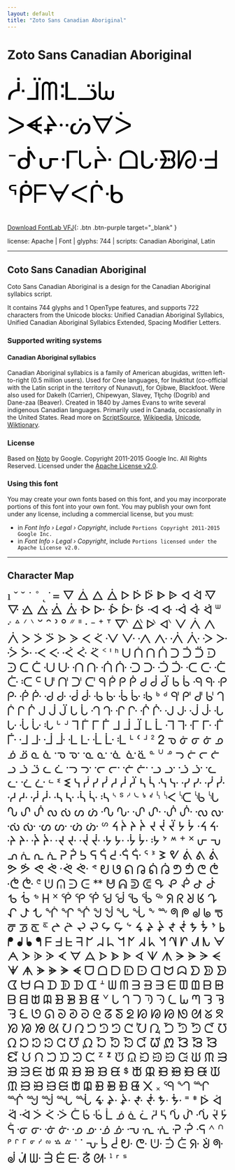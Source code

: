 ```yaml
---
layout: default
title: "Zoto Sans Canadian Aboriginal"
---
```


# Zoto Sans Canadian Aboriginal

<div contenteditable="true" style="font-family: Zoto Sans Canadian Aboriginal; font-size: 4em; color:black; margin: 0.5em 0 0.5em 0; line-height: 1.4em;">
ᓿᒩᗰᒺᓙᘈ ᐳᗛᙸᔣᗊᐴ ᐨᕸᕂᒮᘂᔴ ᗝᒝᗿᘗᐧᖵ ᖀᖴᗄᐸᒌᑾ
</div>

[Download FontLab VFJ](https://downgit.github.io/#/home?url=https://github.com/fontlabcom/getgo-fonts/blob/main/getgo-fonts/apache/zotosans/zotosans-canadianaboriginal.ttf){: .btn .btn-purple target="_blank" }

license: Apache \| Font \| glyphs: 744 \| scripts: Canadian Aboriginal, Latin

---


## Coto Sans Canadian Aboriginal

Coto Sans Canadian Aboriginal is a design for the Canadian Aboriginal syllabics script.

It contains 744 glyphs and 1 OpenType features, and supports 722 characters from the Unicode blocks: Unified Canadian Aboriginal Syllabics, Unified Canadian Aboriginal Syllabics Extended, Spacing Modifier Letters.


### Supported writing systems


#### Canadian Aboriginal syllabics

Canadian Aboriginal syllabics is a family of American abugidas, written left-to-right (0.5 million users). Used for Cree languages, for Inuktitut (co-official with the Latin script in the territory of Nunavut), for Ojibwe, Blackfoot. Were also used for Dakelh (Carrier), Chipewyan, Slavey, Tłı̨chǫ (Dogrib) and Dane-zaa (Beaver). Created in 1840 by James Evans to write several indigenous Canadian languages. Primarily used in Canada, occasionally in the United States. Read more on [ScriptSource](https://scriptsource.org/scr/Cans), [Wikipedia](https://en.wikipedia.org/wiki/ISO_15924:Cans), [Unicode](https://www.unicode.org/versions/Unicode13.0.0/ch20.pdf#G26630), [Wiktionary](https://en.wiktionary.org/wiki/Category:Canadian_syllabics_script).


### License

Based on [Noto](https://github.com/notofonts) by Google. Copyright 2011-2015 Google Inc. All Rights Reserved. Licensed under the [Apache License v2.0](https://www.apache.org/licenses/LICENSE-2.0.txt).

### Using this font

You may create your own fonts based on this font, and you may incorporate portions of this font into your own font. You may publish your own font under any license, including a commercial license, but you must:

- in _Font Info › Legal › Copyright_, include `Portions Copyright 2011-2015 Google Inc.`
- in _Font Info › Legal › Copyright_, include `Portions licensed under the Apache License v2.0.`


---

## Character Map

<div style="font-family: Zoto Sans Canadian Aboriginal; font-size: 2em;">
ı ˇ ˘ ˙ ˚ ˛ ̇ ᐀ ᐁ ᐂ ᐃ ᐄ ᐅ ᐆ ᐇ ᐈ ᐉ ᐊ ᐋ ᐌ ᐍ ᐎ ᐏ ᐐ ᐑ ᐒ ᐓ ᐔ ᐕ ᐖ ᐗ ᐘ ᐙ ᐚ ᐛ ᐜ ᐝ ᐞ ᐟ ᐠ ᐡ ᐢ ᐣ ᐤ ᐥ ᐦ ᐧ ᐨ ᐩ ᐪ ᐫ ᐬ ᐭ ᐮ ᐯ ᐰ ᐱ ᐲ ᐳ ᐴ ᐵ ᐶ ᐷ ᐸ ᐹ ᐺ ᐻ ᐼ ᐽ ᐾ ᐿ ᑀ ᑁ ᑂ ᑃ ᑄ ᑅ ᑆ ᑇ ᑈ ᑉ ᑊ ᑋ ᑌ ᑍ ᑎ ᑏ ᑐ ᑑ ᑒ ᑓ ᑔ ᑕ ᑖ ᑗ ᑘ ᑙ ᑚ ᑛ ᑜ ᑝ ᑞ ᑟ ᑠ ᑡ ᑢ ᑣ ᑤ ᑥ ᑦ ᑧ ᑨ ᑩ ᑪ ᑫ ᑬ ᑭ ᑮ ᑯ ᑰ ᑱ ᑲ ᑳ ᑴ ᑵ ᑶ ᑷ ᑸ ᑹ ᑺ ᑻ ᑼ ᑽ ᑾ ᑿ ᒀ ᒁ ᒂ ᒃ ᒄ ᒅ ᒆ ᒇ ᒈ ᒉ ᒊ ᒋ ᒌ ᒍ ᒎ ᒏ ᒐ ᒑ ᒒ ᒓ ᒔ ᒕ ᒖ ᒗ ᒘ ᒙ ᒚ ᒛ ᒜ ᒝ ᒞ ᒟ ᒠ ᒡ ᒢ ᒣ ᒤ ᒥ ᒦ ᒧ ᒨ ᒩ ᒪ ᒫ ᒬ ᒭ ᒮ ᒯ ᒰ ᒱ ᒲ ᒳ ᒴ ᒵ ᒶ ᒷ ᒸ ᒹ ᒺ ᒻ ᒼ ᒽ ᒾ ᒿ ᓀ ᓁ ᓂ ᓃ ᓄ ᓅ ᓆ ᓇ ᓈ ᓉ ᓊ ᓋ ᓌ ᓍ ᓎ ᓏ ᓐ ᓑ ᓒ ᓓ ᓔ ᓕ ᓖ ᓗ ᓘ ᓙ ᓚ ᓛ ᓜ ᓝ ᓞ ᓟ ᓠ ᓡ ᓢ ᓣ ᓤ ᓥ ᓦ ᓧ ᓨ ᓩ ᓪ ᓫ ᓬ ᓭ ᓮ ᓯ ᓰ ᓱ ᓲ ᓳ ᓴ ᓵ ᓶ ᓷ ᓸ ᓹ ᓺ ᓻ ᓼ ᓽ ᓾ ᓿ ᔀ ᔁ ᔂ ᔃ ᔄ ᔅ ᔆ ᔇ ᔈ ᔉ ᔊ ᔋ ᔌ ᔍ ᔎ ᔏ ᔐ ᔑ ᔒ ᔓ ᔔ ᔕ ᔖ ᔗ ᔘ ᔙ ᔚ ᔛ ᔜ ᔝ ᔞ ᔟ ᔠ ᔡ ᔢ ᔣ ᔤ ᔥ ᔦ ᔧ ᔨ ᔩ ᔪ ᔫ ᔬ ᔭ ᔮ ᔯ ᔰ ᔱ ᔲ ᔳ ᔴ ᔵ ᔶ ᔷ ᔸ ᔹ ᔺ ᔻ ᔼ ᔽ ᔾ ᔿ ᕀ ᕁ ᕂ ᕃ ᕄ ᕅ ᕆ ᕇ ᕈ ᕉ ᕊ ᕋ ᕌ ᕍ ᕎ ᕏ ᕐ ᕑ ᕒ ᕓ ᕔ ᕕ ᕖ ᕗ ᕘ ᕙ ᕚ ᕛ ᕜ ᕝ ᕞ ᕟ ᕠ ᕡ ᕢ ᕣ ᕤ ᕥ ᕦ ᕧ ᕨ ᕩ ᕪ ᕫ ᕬ ᕭ ᕮ ᕯ ᕰ ᕱ ᕲ ᕳ ᕴ ᕵ ᕶ ᕷ ᕸ ᕹ ᕺ ᕻ ᕼ ᕽ ᕾ ᕿ ᖀ ᖁ ᖂ ᖃ ᖄ ᖅ ᖆ ᖇ ᖈ ᖉ ᖊ ᖋ ᖌ ᖍ ᖎ ᖏ ᖐ ᖑ ᖒ ᖓ ᖔ ᖕ ᖖ ᖗ ᖘ ᖙ ᖚ ᖛ ᖜ ᖝ ᖞ ᖟ ᖠ ᖡ ᖢ ᖣ ᖤ ᖥ ᖦ ᖧ ᖨ ᖩ ᖪ ᖫ ᖬ ᖭ ᖮ ᖯ ᖰ ᖱ ᖲ ᖳ ᖴ ᖵ ᖶ ᖷ ᖸ ᖹ ᖺ ᖻ ᖼ ᖽ ᖾ ᖿ ᗀ ᗁ ᗂ ᗃ ᗄ ᗅ ᗆ ᗇ ᗈ ᗉ ᗊ ᗋ ᗌ ᗍ ᗎ ᗏ ᗐ ᗑ ᗒ ᗓ ᗔ ᗕ ᗖ ᗗ ᗘ ᗙ ᗚ ᗛ ᗜ ᗝ ᗞ ᗟ ᗠ ᗡ ᗢ ᗣ ᗤ ᗥ ᗦ ᗧ ᗨ ᗩ ᗪ ᗫ ᗬ ᗭ ᗮ ᗯ ᗰ ᗱ ᗲ ᗳ ᗴ ᗵ ᗶ ᗷ ᗸ ᗹ ᗺ ᗻ ᗼ ᗽ ᗾ ᗿ ᘀ ᘁ ᘂ ᘃ ᘄ ᘅ ᘆ ᘇ ᘈ ᘉ ᘊ ᘋ ᘌ ᘍ ᘎ ᘏ ᘐ ᘑ ᘒ ᘓ ᘔ ᘕ ᘖ ᘗ ᘘ ᘙ ᘚ ᘛ ᘜ ᘝ ᘞ ᘟ ᘠ ᘡ ᘢ ᘣ ᘤ ᘥ ᘦ ᘧ ᘨ ᘩ ᘪ ᘫ ᘬ ᘭ ᘮ ᘯ ᘰ ᘱ ᘲ ᘳ ᘴ ᘵ ᘶ ᘷ ᘸ ᘹ ᘺ ᘻ ᘼ ᘽ ᘾ ᘿ ᙀ ᙁ ᙂ ᙃ ᙄ ᙅ ᙆ ᙇ ᙈ ᙉ ᙊ ᙋ ᙌ ᙍ ᙎ ᙏ ᙐ ᙑ ᙒ ᙓ ᙔ ᙕ ᙖ ᙗ ᙘ ᙙ ᙚ ᙛ ᙜ ᙝ ᙞ ᙟ ᙠ ᙡ ᙢ ᙣ ᙤ ᙥ ᙦ ᙧ ᙨ ᙩ ᙪ ᙫ ᙬ ᙭ ᙮ ᙯ ᙰ ᙱ ᙲ ᙳ ᙴ ᙵ ᙶ ᙷ ᙸ ᙹ ᙺ ᙻ ᙼ ᙽ ᙾ ᙿ ᢰ ᢱ ᢲ ᢳ ᢴ ᢵ ᢶ ᢷ ᢸ ᢹ ᢺ ᢻ ᢼ ᢽ ᢾ ᢿ ᣀ ᣁ ᣂ ᣃ ᣄ ᣅ ᣆ ᣇ ᣈ ᣉ ᣊ ᣋ ᣌ ᣍ ᣎ ᣏ ᣐ ᣑ ᣒ ᣓ ᣔ ᣕ ᣖ ᣗ ᣘ ᣙ ᣚ ᣛ ᣜ ᣝ ᣞ ᣟ ᣠ ᣡ ᣢ ᣣ ᣤ ᣥ ᣦ ᣧ ᣨ ᣩ ᣪ ᣫ ᣬ ᣭ ᣮ ᣯ ᣰ ᣱ ᣲ ᣳ ᣴ ᣵ
</div>


